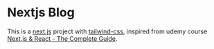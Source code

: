 # Nextjs Blog

This is a [next.js](https://nextjs.org/) project with [tailwind-css](https://tailwindcss.com/), inspired from udemy course [Next.js & React - The Complete Guide](https://www.udemy.com/course/nextjs-react-the-complete-guide/).

